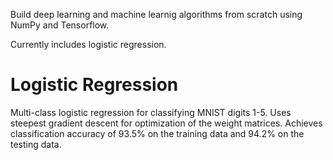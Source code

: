 Build deep learning and machine learnig algorithms from scratch using NumPy and Tensorflow. 

Currently includes logistic regression. 

# Logistic Regression

Multi-class logistic regression for classifying MNIST digits 1-5. Uses steepest gradient descent for optimization of the weight matrices. Achieves classification accuracy of 93.5% on the training data and 94.2% on the testing data. 
